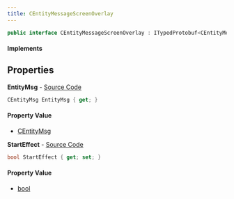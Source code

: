 ```yaml
---
title: CEntityMessageScreenOverlay
---
```


```csharp
public interface CEntityMessageScreenOverlay : ITypedProtobuf<CEntityMessageScreenOverlay>, INativeHandle
```

#### Implements

## Properties

**EntityMsg** - [Source Code](https://github.com/swiftly-solution/swiftlys2/blob/main/managed/src/SwiftlyS2.Generated/Protobufs/Interfaces/CEntityMessageScreenOverlay.cs#L16)

```csharp
CEntityMsg EntityMsg { get; }
```

#### Property Value

- [CEntityMsg](/docs/api/shared/protobufdefinitions/centitymsg)

**StartEffect** - [Source Code](https://github.com/swiftly-solution/swiftlys2/blob/main/managed/src/SwiftlyS2.Generated/Protobufs/Interfaces/CEntityMessageScreenOverlay.cs#L13)

```csharp
bool StartEffect { get; set; }
```

#### Property Value

- [bool](https://learn.microsoft.com/dotnet/api/system.boolean)

